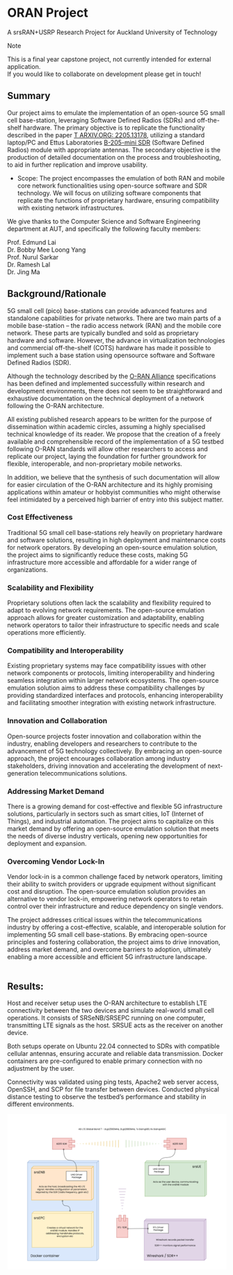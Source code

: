 # ORAN Project
A srsRAN+USRP Research Project for Auckland University of Technology

> [!NOTE]
> This is a final year capstone project, not currently intended for external application.
> <br>
> If you would like to collaborate on development please get in touch!

## Summary

Our project aims to emulate the implementation of an open-source 5G small cell base-station, leveraging Software Defined Radios (SDRs) and off-the-shelf hardware. The primary objective is to replicate the functionality described in the paper [T ARXIV.ORG: 2205.13178](research_paper.pdf), utilizing a standard laptop/PC and Ettus Laboratories [B-205-mini SDR](https://www.ettus.com/all-products/usrp-b205mini-i/) (Software Defined Radios) module with appropriate antennas. The secondary objective is the production of detailed documentation on the process and troubleshooting, to aid in further replication and improve usability. 

-   Scope: The project encompasses the emulation of both RAN and mobile core network functionalities using open-source software and SDR technology. We will focus on utilizing software components that replicate the functions of proprietary hardware, ensuring compatibility with existing network infrastructures.

We give thanks to the Computer Science and Software Engineering department at AUT, and specifically the following faculty members:

Prof. Edmund Lai<br>
Dr. Bobby Mee Loong Yang<br>
Prof. Nurul Sarkar<br>
Dr. Ramesh Lal<br>
Dr. Jing Ma<br>
## Background/Rationale

5G small cell (pico) base-stations can provide advanced features and standalone capabilities for private networks. There are two main parts of a mobile base-station – the radio access network (RAN) and the mobile core network. These parts are typically bundled and sold as proprietary hardware and software. However, the advance in virtualization technologies and commercial off-the-shelf (COTS) hardware has made it possible to implement such a base station using opensource software and Software Defined Radios (SDR).

Although the technology described by the [O-RAN Alliance](https://www.o-ran.org/) specifications has been defined and implemented successfully within research and development environments, there does not seem to be straightforward and exhaustive documentation on the technical deployment of a network following the O-RAN architecture.

All existing published research appears to be written for the purpose of dissemination within academic circles, assuming a highly specialised technical knowledge of its reader. We propose that the creation of a freely available and comprehensible record of the implementation of a 5G testbed following O-RAN standards will allow other researchers to access and replicate our project, laying the foundation for further groundwork for flexible, interoperable, and non-proprietary mobile networks.

In addition, we believe that the synthesis of such documentation will allow for easier circulation of the O-RAN architecture and its highly promising applications within amateur or hobbyist communities who might otherwise feel intimidated by a perceived high barrier of entry into this subject matter.
<br>

### Cost Effectiveness

Traditional 5G small cell base-stations rely heavily on proprietary hardware and software solutions, resulting in high deployment and maintenance costs for network operators. By developing an open-source emulation solution, the project aims to significantly reduce these costs, making 5G infrastructure more accessible and affordable for a wider range of organizations.

### Scalability and Flexibility

Proprietary solutions often lack the scalability and flexibility required to adapt to evolving network requirements. The open-source emulation approach allows for greater customization and adaptability, enabling network operators to tailor their infrastructure to specific needs and scale operations more efficiently.

### Compatibility and Interoperability

Existing proprietary systems may face compatibility issues with other network components or protocols, limiting interoperability and hindering seamless integration within larger network ecosystems. The open-source emulation solution aims to address these compatibility challenges by providing standardized interfaces and protocols, enhancing interoperability and facilitating smoother integration with existing network infrastructure.

### Innovation and Collaboration

Open-source projects foster innovation and collaboration within the industry, enabling developers and researchers to contribute to the advancement of 5G technology collectively. By embracing an open-source approach, the project encourages collaboration among industry stakeholders, driving innovation and accelerating the development of next-generation telecommunications solutions.

### Addressing Market Demand

There is a growing demand for cost-effective and flexible 5G infrastructure solutions, particularly in sectors such as smart cities, IoT (Internet of Things), and industrial automation. The project aims to capitalize on this market demand by offering an open-source emulation solution that meets the needs of diverse industry verticals, opening new opportunities for deployment and expansion.

### Overcoming Vendor Lock-In

Vendor lock-in is a common challenge faced by network operators, limiting their ability to switch providers or upgrade equipment without significant cost and disruption. The open-source emulation solution provides an alternative to vendor lock-in, empowering network operators to retain control over their infrastructure and reduce dependency on single vendors.

The project addresses critical issues within the telecommunications industry by offering a cost-effective, scalable, and interoperable solution for implementing 5G small cell base-stations. By embracing open-source principles and fostering collaboration, the project aims to drive innovation, address market demand, and overcome barriers to adoption, ultimately enabling a more accessible and efficient 5G infrastructure landscape.
<br>
<br>

## Results:

Host and receiver setup uses the O-RAN architecture to establish LTE connectivity  between the two devices and simulate real-world small cell operations. It consists of SRSeNB/SRSEPC running on one computer, transmitting LTE signals as the host. SRSUE acts as the receiver on another device.

Both setups operate on Ubuntu 22.04 connected to SDRs with compatible cellular antennas, ensuring accurate and reliable data transmission. Docker containers are pre-configured to enable primary connection with no adjustment by the user.

Connectivity was validated using ping tests, Apache2 web server access, OpenSSH, and SCP for file transfer between devices. Conducted physical distance testing to observe the testbed’s performance and stability in different environments.

![network](portfolio/master_doc_assets/srsRAN_topology.png)


